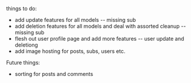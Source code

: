 things to do:

<!-- - flesh out creation forms for error and success handling -->

- add update features for all models -- missing sub
- add deletion features for all models and deal with assorted cleanup -- missing sub
- flesh out user profile page and add more features -- user update and deletiong
- add image hosting for posts, subs, users etc.

Future things:

- sorting for posts and comments
